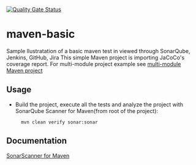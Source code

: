 [![Quality Gate Status](http://54.69.165.75:9000/api/project_badges/measure?project=GPC:github%3Amaven-basic&metric=alert_status)](http://54.69.165.75:9000/dashboard?id=GPC:github%3maven-basic)
# maven-basic
Sample llustratation of a basic maven test in viewed through SonarQube, Jenkins, GitHub, Jira
This simple Maven project is importing JaCoCo's coverage report. For multi-module project example
see [multi-module Maven project](../maven-multimodule/README.md)

## Usage

* Build the project, execute all the tests and analyze the project with SonarQube Scanner for Maven(from root  of the project):

        mvn clean verify sonar:sonar

## Documentation

[SonarScanner for Maven](https://docs.sonarqube.org/latest/analysis/scan/sonarscanner-for-maven/)


